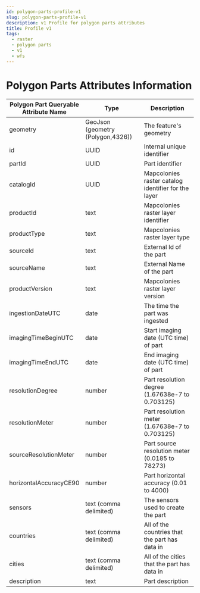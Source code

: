 ```yaml
---
id: polygon-parts-profile-v1
slug: polygon-parts-profile-v1
description: v1 Profile for polygon parts attributes
title: Profile v1
tags:
  - raster
  - polygon parts
  - v1
  - wfs
---
```


# Polygon Parts Attributes Information


| **Polygon Part Queryable <br/> Attribute Name** | **Type** | **Description** | 
| ----------- | ----------- | ----------- | 
| geometry | GeoJson (geometry (Polygon,4326)) | The feature's geometry |
| id | UUID | Internal unique identifier |
| partId | UUID | Part identifier |
| catalogId | UUID | Mapcolonies raster catalog identifier for the layer |
| productId | text | Mapcolonies raster layer identifier |
| productType | text | Mapcolonies raster layer type |
| sourceId | text | External Id of the part |
| sourceName | text | External Name of the part |
| productVersion | text | Mapcolonies raster layer version |
| ingestionDateUTC | date | The time the part was ingested |
| imagingTimeBeginUTC | date | Start imaging date (UTC time) of  part |
| imagingTimeEndUTC | date | End imaging date (UTC time) of part |
| resolutionDegree | number | Part resolution degree (1.67638e-7 to 0.703125) |
| resolutionMeter | number | Part resolution meter (1.67638e-7 to 0.703125) |
| sourceResolutionMeter | number | Part source resolution meter (0.0185 to 78273) |
| horizontalAccuracyCE90 | number | Part horizontal accuracy (0.01 to 4000) |
| sensors | text (comma delimited) | The sensors used to create the part |
| countries | text (comma delimited) | All of the countries that the part has data in |
| cities | text  (comma delimited) | All of the cities that the part has data in |
| description | text | Part description |

